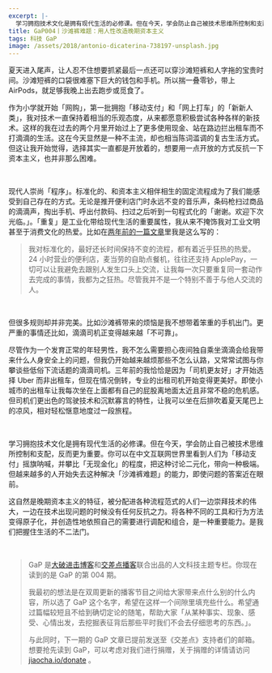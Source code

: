 ```yaml
---
excerpt: |-
  学习拥抱技术文化是拥有现代生活的必修课。但在今天，学会防止自己被技术思维所控制和支配，反而更为重要。你可以在中文互联网世界里看到人们为「移动支付」摇旗呐喊，并攀比「无现金化」的程度，把这种讨论二元化，带向一种极端。
title: GaP004丨沙滩裤难题：用人性改造晚期资本主义
tags: 科技 GaP
image: /assets/2018/antonio-dicaterina-738197-unsplash.jpg
---
```


夏天进入尾声，让人忍不住想要抓紧最后一点还可以穿沙滩短裤和人字拖的宝贵时间。沙滩短裤的口袋很难塞下巨大的钱包和手机。所以揣一叠零钞，带上 AirPods，就足够我晚上出去跑步或觅食了。

作为小学就开始「网购」，第一批拥抱「移动支付」和「网上打车」的「新新人类」，我对技术一直保持着相当的乐观态度，从来都愿意积极尝试各种各样的新技术。这样的我在过去的两个月里开始过上了更多使用现金、站在路边拦出租车而不打滴滴的生活。这在今天显然是一种不主流，却也相当陈词滥调的复古生活方式。但这让我开始觉得，选择其实一直都是开放着的，想要用一点开放的方式反抗一下资本主义，也并非那么困难。

<br>

现代人崇尚「程序」。标准化的、和资本主义相伴相生的固定流程成为了我们能感受到自己存在的方式。无论是推开便利店门时永远不变的音乐声，条码枪扫过商品的滴滴声，掏出手机、呼出付款码、扫过之后听到一句程式化的「谢谢。欢迎下次光临。」。「重复」是工业化带给现代生活的重要属性，我从来不掩饰我对工业文明甚至于消费文化的热爱。比如在[两年前的一篇文章](/2016/cold-warmth-of-vending-machine/)里我是这么写的：

> 我对标准化的，最好还长时间保持不变的流程，都有着近乎狂热的热爱。24 小时营业的便利店，麦当劳的自助点餐机，往往还支持 ApplePay，一切可以让我避免去跟别人发生口头上交流，让我每一次只要重复同一套动作去完成的事情，我都为之狂热。尽管我并不是一个特别不善于与他人交流的人。

<br>

但很多规则却并非完美。比如沙滩裤带来的烦恼是我不想带着笨重的手机出门。更严重的事情还比如，滴滴司机正变得越来越「不可靠」。

尽管作为一个发育正常的年轻男性，我不怎么需要担心夜间独自乘坐滴滴会给我带来什么人身安全上的问题，但我仍开始越来越烦那些不怎么认路，又常常试图与你攀谈些低俗下流话题的滴滴司机。三年前的我恰恰是因为「司机更友好」才开始选择 Uber 而非出租车，但现在情况倒转，专业的出租司机开始变得更美好。即使小城市的出租车让我每次坐在上面都有自己的屁股离地面太近且非常不稳的危机感。但司机们更出色的驾驶技术和沉默寡言的特性，让我可以坐在后排吹着夏天尾巴上的凉风，相对轻松惬意地度过一段旅程。

<br>

学习拥抱技术文化是拥有现代生活的必修课。但在今天，学会防止自己被技术思维所控制和支配，反而更为重要。你可以在中文互联网世界里看到人们为「移动支付」摇旗呐喊，并攀比「无现金化」的程度，把这种讨论二元化，带向一种极端。但越来越多的人开始失去这种解决「沙滩裤难题」的能力，即使问题的答案近在眼前。

这自然是晚期资本主义的特征，被分配进各种流程范式的人们一边崇拜技术的伟大，一边在技术出现问题的时候没有任何反抗之力。将各种不同的工具和行为方法变得原子化，并创造性地依照自己的需要进行调配和组合，是一种重要能力。是我们把握住生活的不二法门。

<br>

> GaP 是[大破进击博客](https://jesor.me/about)和[交差点播客](https://jiaocha.io/about)联合出品的人文科技主题专栏。你现在读到的是 GaP 的第 004 期。
>
> 我最初的想法是在双周更新的播客节目之间给大家带来点什么别的什么内容，所以选了 GaP 这个名字，希望在这样一个间隙里填充些什么。希望通过篇幅较短且不给到确切定论的随笔，帮助大家「从某种事实、现象、感受、心情出发，去挖掘表征背后那些平时我们不会去仔细思考的东西。」。
>
> 与此同时，下一期的 GaP 文章已提前发送至《交差点》支持者们的邮箱。想要抢先读到 GaP，可以考虑对我们进行捐赠，关于捐赠的详情请访问 [jiaocha.io/donate](https://jiaocha.io/donate) 。
